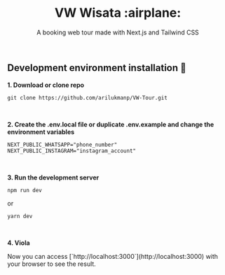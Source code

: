 <h1 align="center">VW Wisata :airplane:</h1>

<p align="center">A booking web tour made with Next.js and Tailwind CSS</p>


&nbsp;

## Development environment installation :whale:

**1. Download or clone repo**

```
git clone https://github.com/arilukmanp/VW-Tour.git
```

&nbsp;

**2. Create the .env.local file or duplicate .env.example and change the environment variables**

```
NEXT_PUBLIC_WHATSAPP="phone_number"
NEXT_PUBLIC_INSTAGRAM="instagram_account"
```

&nbsp;

**3. Run the development server**
```
npm run dev
```
or
```
yarn dev
```

&nbsp;

**4. Viola**
<p>Now you can access [`http://localhost:3000`](http://localhost:3000) with your browser to see the result.</p>

&nbsp;

<!-- ## Screenshots

![ ](.screenshots/login.png "Login")
![ ](.screenshots/add-trip.png "Add Trip")
![ ](.screenshots/trips-list.png "Trips List")
![ ](.screenshots/add-expense.png "Add Expense")
![ ](.screenshots/trip-detail.png "Trip") -->